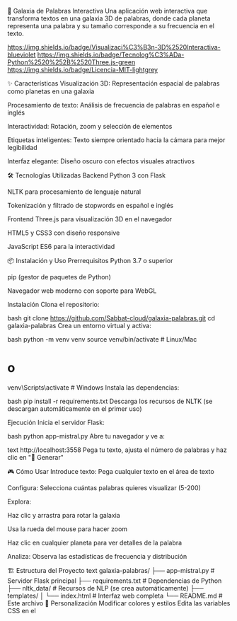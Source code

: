 🌌 Galaxia de Palabras Interactiva
Una aplicación web interactiva que transforma textos en una galaxia 3D de palabras, donde cada planeta representa una palabra y su tamaño corresponde a su frecuencia en el texto.

https://img.shields.io/badge/Visualizaci%C3%B3n-3D%2520Interactiva-blueviolet https://img.shields.io/badge/Tecnolog%C3%ADa-Python%2520%252B%2520Three.js-green https://img.shields.io/badge/Licencia-MIT-lightgrey

✨ Características
Visualización 3D: Representación espacial de palabras como planetas en una galaxia

Procesamiento de texto: Análisis de frecuencia de palabras en español e inglés

Interactividad: Rotación, zoom y selección de elementos

Etiquetas inteligentes: Texto siempre orientado hacia la cámara para mejor legibilidad

Interfaz elegante: Diseño oscuro con efectos visuales atractivos

🛠️ Tecnologías Utilizadas
Backend
Python 3 con Flask

NLTK para procesamiento de lenguaje natural

Tokenización y filtrado de stopwords en español e inglés

Frontend
Three.js para visualización 3D en el navegador

HTML5 y CSS3 con diseño responsive

JavaScript ES6 para la interactividad

📦 Instalación y Uso
Prerrequisitos
Python 3.7 o superior

pip (gestor de paquetes de Python)

Navegador web moderno con soporte para WebGL

Instalación
Clona el repositorio:

bash
git clone https://github.com/Sabbat-cloud/galaxia-palabras.git
cd galaxia-palabras
Crea un entorno virtual y activa:

bash
python -m venv venv
source venv/bin/activate  # Linux/Mac
# o
venv\Scripts\activate     # Windows
Instala las dependencias:

bash
pip install -r requirements.txt
Descarga los recursos de NLTK (se descargan automáticamente en el primer uso)

Ejecución
Inicia el servidor Flask:

bash
python app-mistral.py
Abre tu navegador y ve a:

text
http://localhost:3558
Pega tu texto, ajusta el número de palabras y haz clic en "🚀 Generar"

🎮 Cómo Usar
Introduce texto: Pega cualquier texto en el área de texto

Configura: Selecciona cuántas palabras quieres visualizar (5-200)

Explora:

Haz clic y arrastra para rotar la galaxia

Usa la rueda del mouse para hacer zoom

Haz clic en cualquier planeta para ver detalles de la palabra

Analiza: Observa las estadísticas de frecuencia y distribución

🏗️ Estructura del Proyecto
text
galaxia-palabras/
├── app-mistral.py          # Servidor Flask principal
├── requirements.txt        # Dependencias de Python
├── nltk_data/             # Recursos de NLP (se crea automáticamente)
├── templates/
│   └── index.html         # Interfaz web completa
└── README.md              # Este archivo
🔧 Personalización
Modificar colores y estilos
Edita las variables CSS en el <style> del archivo index.html para personalizar la apariencia.

Ajustar parámetros 3D
En la función createStar() puedes modificar:

item.size: Tamaño de los planetas

item.x, item.y, item.z: Distribución espacial

Propiedades de materiales y colores

Configurar procesamiento de texto
En app-mistral.py, modifica la función process_text() para:

Cambiar el número máximo de palabras

Ajustar criterios de filtrado

Modificar el algoritmo de distribución

🌟 Ejemplos de Uso
Análisis literario: Visualizar patrones en obras literarias

Estudio de discursos: Analizar frecuencia de palabras en speeches

SEO content: Identificar palabras clave en textos

Educación: Enseñar procesamiento de lenguaje natural de forma visual

🤝 Contribuir
Las contribuciones son bienvenidas. Para contribuir:

Haz fork del proyecto

Crea una rama para tu feature (git checkout -b feature/AmazingFeature)

Commit tus cambios (git commit -m 'Add some AmazingFeature')

Push a la rama (git push origin feature/AmazingFeature)

Abre un Pull Request

📝 Licencia
Este proyecto está bajo la Licencia MIT. Ver el archivo LICENSE para más detalles.

🐛 Reportar Problemas
Si encuentras algún problema o tienes sugerencias:

Revisa los issues existentes en GitHub

Crea un nuevo issue con una descripción detallada

Incluye información de tu entorno y pasos para reproducir el problema

📞 Soporte
Si necesitas ayuda o tienes preguntas:

Abre un issue en GitHub

Revisa la documentación de Three.js y Flask

🚀 Roadmap
Exportar visualizaciones como imagen

Modos de color temáticos

Análisis de sentimiento integrado

Comparación entre múltiples textos

Integración con APIs de procesamiento de lenguaje
